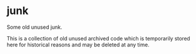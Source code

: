 # junk

Some old unused junk.

This is a collection of old unused archived code which is temporarily stored 
here for historical reasons and may be deleted at any time.
